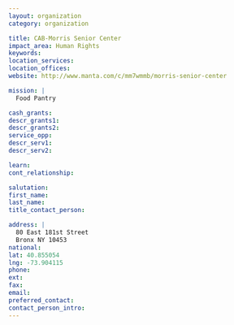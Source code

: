 ```yaml
---
layout: organization
category: organization

title: CAB-Morris Senior Center
impact_area: Human Rights
keywords: 
location_services: 
location_offices: 
website: http://www.manta.com/c/mm7wmmb/morris-senior-center‎

mission: |
  Food Pantry

cash_grants: 
descr_grants1: 
descr_grants2: 
service_opp: 
descr_serv1: 
descr_serv2: 

learn: 
cont_relationship: 

salutation: 
first_name: 
last_name: 
title_contact_person: 

address: |
  80 East 181st Street  
  Bronx NY 10453
national: 
lat: 40.855054
lng: -73.904115
phone: 
ext: 
fax: 
email: 
preferred_contact: 
contact_person_intro: 
---
```

